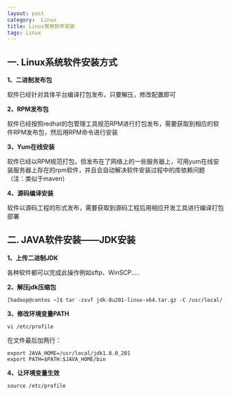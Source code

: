 ```yaml
---
layout: post
category:  Linux 
title: Linux常用软件安装
tags: Linux
---
```

## 一. Linux系统软件安装方式

**1、二进制发布包**

软件已经针对具体平台编译打包发布，只要解压，修改配置即可

**2、RPM发布包**

软件已经按照redhat的包管理工具规范RPM进行打包发布，需要获取到相应的软件RPM发布包，然后用RPM命令进行安装

**3、Yum在线安装**

软件已经以RPM规范打包，但发布在了网络上的一些服务器上，可用yum在线安装服务器上存在的rpm软件，并且会自动解决软件安装过程中的库依赖问题
（注：类似于maven）

**4、源码编译安装**

软件以源码工程的形式发布，需要获取到源码工程后用相应开发工具进行编译打包部署

## 二. JAVA软件安装——JDK安装

**1、上传二进制JDK**

各种软件都可以完成此操作例如sftp、WinSCP.....

**2、解压jdk压缩包**

	[hadoop@centos ~]$ tar -zxvf jdk-8u201-linux-x64.tar.gz -C /usr/local/

**3、修改环境变量PATH**

	vi /etc/profile

在文件最后加两行：

	export JAVA_HOME=/usr/local/jdk1.8.0_201
	export PATH=$PATH:$JAVA_HOME/bin

**4、让环境变量生效**

	source /etc/profile